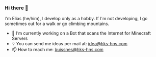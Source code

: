 ### Hi there 👋

I'm Elias (he/him), I develop only as a hobby. If I'm not developing, I go sometimes out for a walk or go climbing mountains.

- 🔭 I’m currently working on a Bot that scans the Internet for Minecraft Servers
- 💡 You can send me ideas per mail at: idea@hks-hns.com
- 📫 How to reach me: buissnes@hks-hns.com

